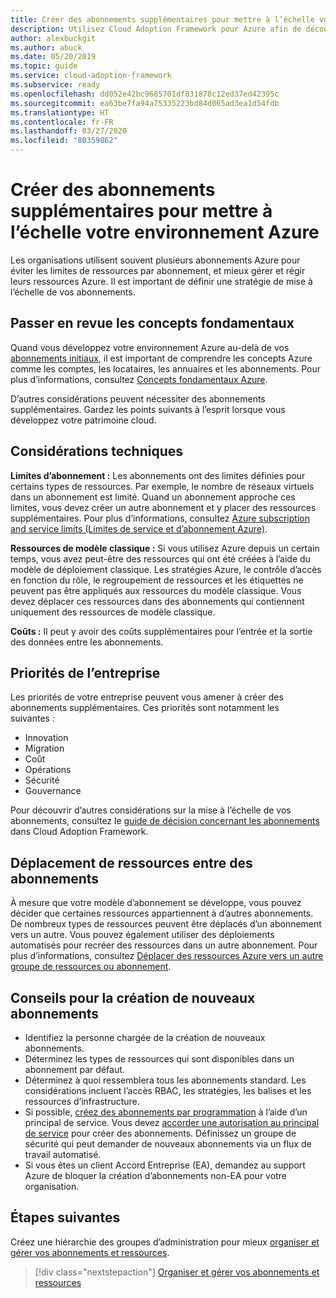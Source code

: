 ```yaml
---
title: Créer des abonnements supplémentaires pour mettre à l’échelle votre environnement Azure
description: Utilisez Cloud Adoption Framework pour Azure afin de découvrir comment développer une stratégie de mise à l’échelle de votre environnement avec plusieurs abonnements Azure.
author: alexbuckgit
ms.author: abuck
ms.date: 05/20/2019
ms.topic: guide
ms.service: cloud-adoption-framework
ms.subservice: ready
ms.openlocfilehash: dd052e42bc9685701df831878c12ed37ed42395c
ms.sourcegitcommit: ea63be7fa94a75335223bd84d065ad3ea1d54fdb
ms.translationtype: HT
ms.contentlocale: fr-FR
ms.lasthandoff: 03/27/2020
ms.locfileid: "80359862"
---
```

# <a name="create-additional-subscriptions-to-scale-your-azure-environment"></a>Créer des abonnements supplémentaires pour mettre à l’échelle votre environnement Azure

Les organisations utilisent souvent plusieurs abonnements Azure pour éviter les limites de ressources par abonnement, et mieux gérer et régir leurs ressources Azure. Il est important de définir une stratégie de mise à l’échelle de vos abonnements.

## <a name="review-fundamental-concepts"></a>Passer en revue les concepts fondamentaux

Quand vous développez votre environnement Azure au-delà de vos [abonnements initiaux](./initial-subscriptions.md), il est important de comprendre les concepts Azure comme les comptes, les locataires, les annuaires et les abonnements. Pour plus d’informations, consultez [Concepts fondamentaux Azure](../considerations/fundamental-concepts.md).

D’autres considérations peuvent nécessiter des abonnements supplémentaires. Gardez les points suivants à l’esprit lorsque vous développez votre patrimoine cloud.

## <a name="technical-considerations"></a>Considérations techniques

**Limites d’abonnement :** Les abonnements ont des limites définies pour certains types de ressources. Par exemple, le nombre de réseaux virtuels dans un abonnement est limité. Quand un abonnement approche ces limites, vous devez créer un autre abonnement et y placer des ressources supplémentaires. Pour plus d’informations, consultez [Azure subscription and service limits (Limites de service et d’abonnement Azure)](https://docs.microsoft.com/azure/azure-subscription-service-limits#general-limits).

**Ressources de modèle classique :** Si vous utilisez Azure depuis un certain temps, vous avez peut-être des ressources qui ont été créées à l’aide du modèle de déploiement classique. Les stratégies Azure, le contrôle d’accès en fonction du rôle, le regroupement de ressources et les étiquettes ne peuvent pas être appliqués aux ressources du modèle classique. Vous devez déplacer ces ressources dans des abonnements qui contiennent uniquement des ressources de modèle classique.

**Coûts :** Il peut y avoir des coûts supplémentaires pour l’entrée et la sortie des données entre les abonnements.

## <a name="business-priorities"></a>Priorités de l’entreprise

Les priorités de votre entreprise peuvent vous amener à créer des abonnements supplémentaires. Ces priorités sont notamment les suivantes :

- Innovation
- Migration
- Coût
- Opérations
- Sécurité
- Gouvernance

Pour découvrir d’autres considérations sur la mise à l’échelle de vos abonnements, consultez le [guide de décision concernant les abonnements](../../decision-guides/subscriptions/index.md) dans Cloud Adoption Framework.

## <a name="moving-resources-between-subscriptions"></a>Déplacement de ressources entre des abonnements

À mesure que votre modèle d’abonnement se développe, vous pouvez décider que certaines ressources appartiennent à d’autres abonnements. De nombreux types de ressources peuvent être déplacés d’un abonnement vers un autre. Vous pouvez également utiliser des déploiements automatisés pour recréer des ressources dans un autre abonnement. Pour plus d’informations, consultez [Déplacer des ressources Azure vers un autre groupe de ressources ou abonnement](https://docs.microsoft.com/azure/azure-resource-manager/resource-group-move-resources).

## <a name="tips-for-creating-new-subscriptions"></a>Conseils pour la création de nouveaux abonnements

- Identifiez la personne chargée de la création de nouveaux abonnements.
- Déterminez les types de ressources qui sont disponibles dans un abonnement par défaut.
- Déterminez à quoi ressemblera tous les abonnements standard. Les considérations incluent l’accès RBAC, les stratégies, les balises et les ressources d’infrastructure.
- Si possible, [créez des abonnements par programmation](https://docs.microsoft.com/azure/azure-resource-manager/management/programmatically-create-subscription) à l’aide d’un principal de service. Vous devez [accorder une autorisation au principal de service](https://docs.microsoft.com/azure/azure-resource-manager/grant-access-to-create-subscription) pour créer des abonnements. Définissez un groupe de sécurité qui peut demander de nouveaux abonnements via un flux de travail automatisé.
- Si vous êtes un client Accord Entreprise (EA), demandez au support Azure de bloquer la création d’abonnements non-EA pour votre organisation.

## <a name="next-steps"></a>Étapes suivantes

Créez une hiérarchie des groupes d’administration pour mieux [organiser et gérer vos abonnements et ressources](./organize-subscriptions.md).

> [!div class="nextstepaction"]
> [Organiser et gérer vos abonnements et ressources](./organize-subscriptions.md)

